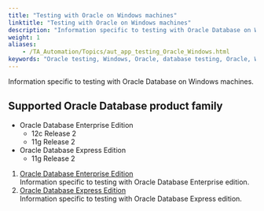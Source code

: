 ```yaml
--- 
title: "Testing with Oracle on Windows machines"
linktitle: "Testing with Oracle on Windows machines"
description: "Information specific to testing with Oracle Database on Windows machines."
weight: 1
aliases: 
    - /TA_Automation/Topics/aut_app_testing_Oracle_Windows.html
keywords: "Oracle testing, Windows, Oracle, database testing, Oracle, Windows, supported Oracle editions, versions"
---
```


Information specific to testing with Oracle Database on Windows machines.

## Supported Oracle Database product family

-   Oracle Database Enterprise Edition
    -   12c Release 2
    -   11g Release 2
-   Oracle Database Express Edition
    -   11g Release 2

1.  [Oracle Database Enterprise Edition](/automation-guide/application-testing/testing-with-databases/oracle/windows-machines/oracle-database-enterprise-edition/)  
Information specific to testing with Oracle Database Enterprise edition.
2.  [Oracle Database Express Edition](/automation-guide/application-testing/testing-with-databases/oracle/windows-machines/oracle-database-xe/)  
Information specific to testing with Oracle Database Express edition.


